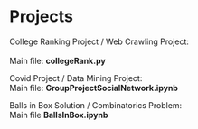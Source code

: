 # Projects

College Ranking Project / Web Crawling Project:  
<br />Main file: **collegeRank.py**

Covid Project / Data Mining Project:
<br />Main file: **GroupProjectSocialNetwork.ipynb**

Balls in Box Solution / Combinatorics Problem:
<br />Main file **BallsInBox.ipynb**
